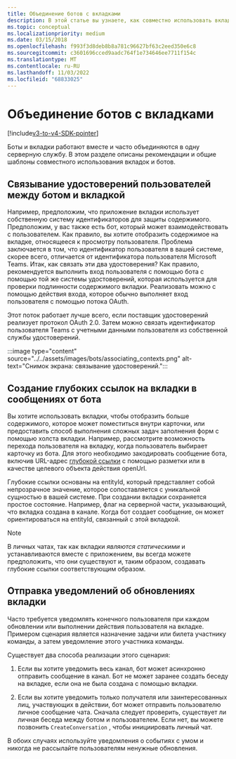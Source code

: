 ```yaml
---
title: Объединение ботов с вкладками
description: В этой статье вы узнаете, как совместно использовать вкладки и боты, создавая глубокие ссылки на вкладки в сообщениях бота и разработку вкладок ботов teams
ms.topic: conceptual
ms.localizationpriority: medium
ms.date: 03/15/2018
ms.openlocfilehash: f993f3d8deb8b8a781c96627bf63c2eed350e6c8
ms.sourcegitcommit: c3601696cced9aadc764f1e734646ee7711f154c
ms.translationtype: MT
ms.contentlocale: ru-RU
ms.lasthandoff: 11/03/2022
ms.locfileid: "68833025"
---
```

# <a name="combine-bots-with-tabs"></a>Объединение ботов с вкладками

[!include[v3-to-v4-SDK-pointer](~/includes/v3-to-v4-pointer-bots.md)]

Боты и вкладки работают вместе и часто объединяются в одну серверную службу. В этом разделе описаны рекомендации и общие шаблоны совместного использования вкладок и ботов.

## <a name="associating-user-identities-across-bot-and-tab"></a>Связывание удостоверений пользователей между ботом и вкладкой

Например, предположим, что приложение вкладки использует собственную систему идентификаторов для защиты содержимого. Предположим, у вас также есть бот, который может взаимодействовать с пользователем. Как правило, вы хотите отобразить содержимое на вкладке, относящееся к просмотру пользователя. Проблема заключается в том, что идентификатор пользователя в вашей системе, скорее всего, отличается от идентификатора пользователя Microsoft Teams. Итак, как связать эти два удостоверения?
Как правило, рекомендуется выполнить вход пользователя с помощью бота с помощью той же системы удостоверений, которая используется для проверки подлинности содержимого вкладки. Реализовать можно с помощью действия входа, которое обычно выполняет вход пользователя с помощью потока OAuth.

Этот поток работает лучше всего, если поставщик удостоверений реализует протокол OAuth 2.0. Затем можно связать идентификатор пользователя Teams с учетными данными пользователя из собственной службы удостоверений.

   :::image type="content" source="../../assets/images/bots/associating_contexts.png" alt-text="Снимок экрана: связывание удостоверений.":::

## <a name="constructing-deep-links-to-tabs-in-messages-from-your-bot"></a>Создание глубоких ссылок на вкладки в сообщениях от бота

Вы хотите использовать вкладки, чтобы отобразить больше содержимого, которое может поместиться внутри карточки, или предоставить способ выполнения сложных задач заполнения форм с помощью холста вкладки. Например, рассмотрите возможность перехода пользователя на вкладку, когда пользователь выбирает карточку из бота. Для этого необходимо закодировать сообщение бота, включив URL-адрес [глубокой ссылки](~/concepts/build-and-test/deep-links.md) с помощью разметки или в качестве целевого объекта действия openUrl.

Глубокие ссылки основаны на entityId, который представляет собой непрозрачное значение, которое сопоставляется с уникальной сущностью в вашей системе. При создании вкладки сохраняется простое состояние. Например, флаг на серверной части, указывающий, что вкладка создана в канале. Когда бот создает сообщение, он может ориентироваться на entityId, связанный с этой вкладкой.

> [!NOTE]
> В личных чатах, так как вкладки *являются статическими* и устанавливаются вместе с приложением, вы всегда можете предположить, что они существуют и, таким образом, создавать глубокие ссылки соответствующим образом.

## <a name="sending-notifications-for-tab-updates"></a>Отправка уведомлений об обновлениях вкладки

Часто требуется уведомлять конечного пользователя при каждом обновлении или выполнении действия пользователя на вкладке. Примером сценария является назначение задачи или билета участнику команды, а затем уведомление этого участника команды.

Существует два способа реализации этого сценария:

1. Если вы хотите уведомить весь канал, бот может асинхронно отправить сообщение в канал. Бот не может заранее создать беседу на вкладке, если она не была создана с помощью вкладки.

2. Если вы хотите уведомить только получателя или заинтересованных лиц, участвующих в действии, бот может отправить пользователю личное сообщение чата. Сначала следует проверить, существует ли личная беседа между ботом и пользователем. Если нет, вы можете позвонить `CreateConversation` , чтобы инициировать личный чат.

В обоих случаях используйте уведомления о событиях с умом и никогда не рассылайте пользователям ненужные обновления.
